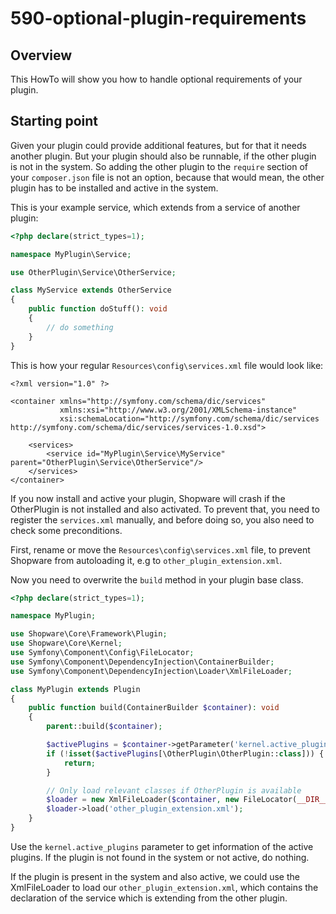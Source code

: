 # 590-optional-plugin-requirements

## Overview

This HowTo will show you how to handle optional requirements of your plugin.

## Starting point

Given your plugin could provide additional features, but for that it needs another plugin. But your plugin should also be runnable, if the other plugin is not in the system. So adding the other plugin to the `require` section of your `composer.json` file is not an option, because that would mean, the other plugin has to be installed and active in the system.

This is your example service, which extends from a service of another plugin:

```php
<?php declare(strict_types=1);

namespace MyPlugin\Service;

use OtherPlugin\Service\OtherService;

class MyService extends OtherService
{
    public function doStuff(): void
    {
        // do something
    }
}
```

This is how your regular `Resources\config\services.xml` file would look like:

```markup
<?xml version="1.0" ?>

<container xmlns="http://symfony.com/schema/dic/services"
           xmlns:xsi="http://www.w3.org/2001/XMLSchema-instance"
           xsi:schemaLocation="http://symfony.com/schema/dic/services http://symfony.com/schema/dic/services/services-1.0.xsd">

    <services>
        <service id="MyPlugin\Service\MyService" parent="OtherPlugin\Service\OtherService"/>
    </services>
</container>
```

If you now install and active your plugin, Shopware will crash if the OtherPlugin is not installed and also activated. To prevent that, you need to register the `services.xml` manually, and before doing so, you also need to check some preconditions.

First, rename or move the `Resources\config\services.xml` file, to prevent Shopware from autoloading it, e.g to `other_plugin_extension.xml`.

Now you need to overwrite the `build` method in your plugin base class.

```php
<?php declare(strict_types=1);

namespace MyPlugin;

use Shopware\Core\Framework\Plugin;
use Shopware\Core\Kernel;
use Symfony\Component\Config\FileLocator;
use Symfony\Component\DependencyInjection\ContainerBuilder;
use Symfony\Component\DependencyInjection\Loader\XmlFileLoader;

class MyPlugin extends Plugin
{
    public function build(ContainerBuilder $container): void
    {
        parent::build($container);

        $activePlugins = $container->getParameter('kernel.active_plugins');
        if (!isset($activePlugins[\OtherPlugin\OtherPlugin::class])) {
            return;
        }

        // Only load relevant classes if OtherPlugin is available
        $loader = new XmlFileLoader($container, new FileLocator(__DIR__ . '/Resources/config'));
        $loader->load('other_plugin_extension.xml');
    }
}
```

Use the `kernel.active_plugins` parameter to get information of the active plugins. If the plugin is not found in the system or not active, do nothing.

If the plugin is present in the system and also active, we could use the XmlFileLoader to load our `other_plugin_extension.xml`, which contains the declaration of the service which is extending from the other plugin.

